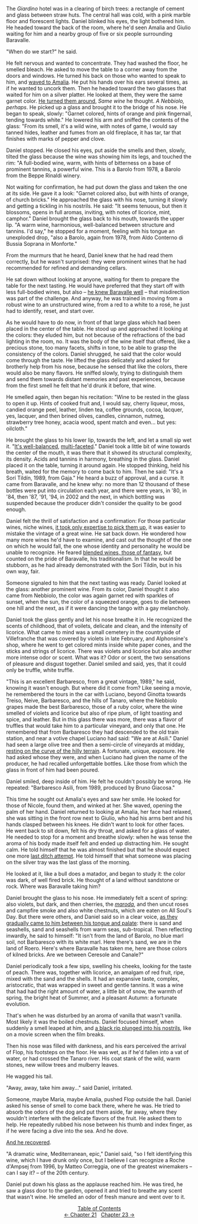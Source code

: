 <!-- Pages 143-149 -->
The *Giardino* hotel was in a clearing of birch trees: a rectangle of cement and glass between straw huts. The central hall was cold, with a pink marble floor and florescent lights. Daniel blinked his eyes, the light bothered him. He headed toward the back of the room, where he'd seen Amalia and Giulio waiting for him and a nearby group of five or six people surrounding Baravalle.

"When do we start?" he said.

He felt nervous and wanted to concentrate. They had washed the floor, he smelled bleach. He asked to move the table to a corner away from the doors and windows. He turned his back on those who wanted to speak to him, and [waved to Amalia](http://ofvioletsandlicorice.tumblr.com/post/129354078274/notes-questions-uncertainties#fecesegno). He put his hands over his ears several times, as if he wanted to uncork them. Then he headed toward the two glasses that waited for him on a silver platter. He looked at them, they were the same garnet color. [He turned them around](http://ofvioletsandlicorice.tumblr.com/post/129354078274/notes-questions-uncertainties#cigirointorno), *Same wine* he thought. *A Nebbiolo, perhaps*. He picked up a glass and brought it to the bridge of his nose. He began to speak, slowly: "Garnet colored, hints of orange and pink fingernail, tending towards white." He lowered his arm and sniffed the contents of the glass: "From its smell, it's a wild wine, with notes of game, I would say tanned hides, leather and fumes from an old fireplace, it has tar, tar that finishes with marks of pepper and clove.

Daniel stopped. He closed his eyes, put aside the smells and then, slowly, tilted the glass because the wine was showing him its legs, and touched the rim: "A full-bodied wine, warm, with hints of bitterness on a base of prominent tannins, a powerful wine. This is a Barolo from 1978, a Barolo from the Beppe Rinaldi winery.
<!-- Page 144 -->

Not waiting for confirmation, he had put down the glass and taken the one at its side. He gave it a look: "Garnet colored also, but with hints of orange, of church bricks." He approached the glass with his nose, turning it slowly and getting a tickling in his nostrils. He said: "It seems tenuous, but then it blossoms, opens in full aromas, inviting, with notes of licorice, mint, camphor." Daniel brought the glass back to his mouth, towards the upper lip. "A warm wine, harmonious, well-balanced between structure and tannins. I'd say," he stopped for a moment, feeling with his tongue an unexploded drop, "also a Barolo, again from 1978, from Aldo Conterno di Bussia Soprana in Monforte."

From the murmurs that he heard, Daniel knew that he had read them correctly, but he wasn't surprised: they were prominent wines that he had recommended for refined and demanding cellars.

He sat down without looking at anyone, waiting for them to prepare the table for the next tasting. He would have preferred that they start off with less full-bodied wines, but also &ndash; [he knew Baravalle well](http://ofvioletsandlicorice.tumblr.com/post/129354078274/notes-questions-uncertainties#losapevabaravalle) &ndash; that misdirection was part of the challenge. And anyway, he was trained in moving from a robust wine to an unstructured wine, from a red to a white to a ros&eacute;, he just had to identify, reset, and start over.

As he would have to do now, in front of that large glass which had been placed in the center of the table. He stood up and approached it looking at the colors: they eluded him, but not because of the refractions of the bad lighting in the room, no. It was the body of the wine itself that offered, like a precious stone, too many facets, shifts in tone, to be able to grasp the consistency of the colors. Daniel shrugged, he said that the color would come through the taste. He lifted the glass delicately and asked for brotherly help from his nose, because he sensed that like the colors, there would also be many flavors. He sniffed slowly, trying to distinguish them and send them towards distant memories and past experiences, because from the first smell he felt that he'd drunk it before, that wine.

He smelled again, then began his recitation: "Wine to be rested in the glass to open it up. Hints of cooked fruit and, I would say, cherry liqueur, moss, candied orange peel, leather, linden tea, coffee grounds, cocoa, lacquer, yes, lacquer, and then brined olives, candles, cinnamon, nutmeg, strawberry tree honey, acacia wood, spent match and even... but yes: oilcloth."
<!-- Page 145 -->

He brought the glass to his lower lip, towards the left, and let a small sip wet it. "[It's well-balanced](http://ofvioletsandlicorice.tumblr.com/post/129354078274/notes-questions-uncertainties#spigolosamente), [multi-faceted](http://ofvioletsandlicorice.tumblr.com/post/129354078274/notes-questions-uncertainties#sfaccettature)." Daniel took a little bit of wine towards the center of the mouth, it was there that it showed its structural complexity, its density. Acids and tannins in harmony, breathing in the glass. Daniel placed it on the table, turning it around again. He stopped thinking, held his breath, waited for the memory to come back to him. Then he said: "It's a Sor&iacute; Tild&iacute;n, 1989, from Gaja." He heard a buzz of approval, and a curse. It came from Baravalle, and he knew why: no more than 12 thousand of these bottles were put into circulation each year, and there were years, in '80, in '84, then '87, '91, '94, in 2002 and the next, in which bottling was suspended because the producer didn't consider the quality to be good enough.

Daniel felt the thrill of satisfaction and a confirmation: For those particular wines, niche wines, [it took only expertise to pick them up](http://ofvioletsandlicorice.tumblr.com/post/129354078274/notes-questions-uncertainties#prenderci), it was easier to mistake the vintage of a great wine. He sat back down. He wondered how many more wines he'd have to examine, and cast out the thought of the one on which he would fall, the one whose identity and personality he would be unable to recognize. He feared [blended wines, those of fantasy](http://ofvioletsandlicorice.tumblr.com/post/129354078274/notes-questions-uncertainties#assemblati), but counted on the pride of Baravalle, his traditionalism. In that he would be stubborn, as he had already demonstrated with the Sor&iacute; Tild&iacute;n, but in his own way, fair.
<!-- Page 146 -->

Someone signaled to him that the next tasting was ready. Daniel looked at the glass: another prominent wine. From its color, Daniel thought it also came from Nebbiolo, the color was again garnet red with sparkles of sunset, when the sun, the color of a squeezed orange, goes to die between one hill and the next, as if it were dancing the tango with a gay melancholy.

Daniel took the glass gently and let his nose breathe it in. He recognized the scents of childhood, that of voilets, delicate and clean, and the intensity of licorice. What came to mind was a small cemetery in the countryside of Villefranche that was covered by violets in late February, and Alphonsine's shop, where he went to get colored mints inside white paper cones, and the sticks and strings of licorice. There was violets and licorice but also another more intense odor or scent. What was it? Odor or scent, the two sensations of pleasure and disgust together. Daniel smiled and said, yes, that it could only be truffle, white truffle. 

"This is an excellent Barbaresco, from a great vintage, 1989," he said, knowing it wasn't enough. But where did it come from? Like seeing a movie, he remembered the tours in the car with Luciano, beyond Ginotta towards Treiso, Neive, Barbaresco, and the hills of Tanaro, where the Nebbiolo grapes made the best Barbaresco, those of a ruby color, where the wine smelled of violets and licorice but also of ripe plum, of light toasting and spice, and leather. But in this glass there was more, there was a flavor of truffles that would take him to a particular vineyard, and only that one. He remembered that from Barbaresco they had descended to the old train station, and near a votive chapel Luciano had said: "We are at Asili." Daniel had seen a large olive tree and then a semi-circle of vineyards at midday, [resting on the curve of the hilly terrain](http://ofvioletsandlicorice.tumblr.com/post/129354078274/notes-questions-uncertainties#orografica). A fortunate, unique, exposure. He had asked whose they were, and when Luciano had given the name of the producer, he had recalled unforgettable bottles. Like those from which the glass in front of him had been poured. 
<!-- Page 147 -->

Daniel smiled, deep inside of him. He felt he couldn't possibly be wrong. He repeated: "Barbaresco Asili, from 1989, produced by Bruno Giacosa."

This time he sought out Amalia's eyes and saw her smile. He looked for those of Nicole, found them, and winked at her. She waved, opening the palm of her hand. Daniel returned to looking at Amalia, her face had relaxed, she was sitting in the front row next to Giulio, who had his arms bent and his hands clasped between his knees. He didn't want to look for other faces. He went back to sit down, felt his dry throat, and asked for a glass of water. He needed to stop for a moment and breathe slowly: when he was tense the aroma of his body made itself felt and ended up distracting him. He sought calm. He told himself that he was almost finished but that he should expect one more [last ditch attempt](http://ofvioletsandlicorice.tumblr.com/post/129354078274/notes-questions-uncertainties#corpodicoda). He told himself that what someone was placing on the silver tray was the last glass of the morning.

He looked at it, like a bull does a matador, and began to study it: the color was dark, of well fired brick. He thought of a land without sandstone or rock. Where was Baravalle taking him? 

Daniel brought the glass to his nose. He immediately felt a scent of spring: also violets, but dark, and then cherries, the [*maroda*](http://ofvioletsandlicorice.tumblr.com/post/129354078274/notes-questions-uncertainties#maroda), and then uncut roses and campfire smoke and also white chestnuts, which are eaten on All Soul's Day. But there were others, and Daniel said so in a clear voice, [as they gradually came to him between his tongue and palate](http://ofvioletsandlicorice.tumblr.com/post/129354078274/notes-questions-uncertainties#manoamano): there is sand and seashells, sand and seashells from warm seas, sub-tropical. Then reflecting inwardly, he said to himself: "It isn't from the land of Barolo, no blue marl soil, not Barbaresco with its white marl. Here there's sand, we are in the land of Roero. Here's where Baravalle has taken me, here are those colors of kilned bricks. Are we between Ceresole and Canale?"

<!-- Page 148 -->
Daniel periodically took a few sips, swelling his cheeks, looking for the taste of peach. There was, together with licorice, an amalgam of red fruit, ripe, mixed with the sand and the shells. It had an expansive taste, complex, aristocratic, that was wrapped in sweet and gentle tannins. It was a wine that had had the right amount of water, a little bit of snow, the warmth of spring, the bright heat of Summer, and a pleasant Autumn: a fortunate evolution.

That's when he was disturbed by an aroma of vanilla that wasn't vanilla. Most likely it was the boiled chestnuts. Daniel focused himself, when suddenly a smell leaped at him, and [a black rip plunged into his nostrils](http://ofvioletsandlicorice.tumblr.com/post/129354078274/notes-questions-uncertainties#strapponero), like on a movie screen when the film breaks.

Then his nose was filled with dankness, and his ears perceived the arrival of Flop, his footsteps on the floor. He was wet, as if he'd fallen into a vat of water, or had crossed the Tanaro river. His coat stank of the wild, warm stones, new willow trees and mulberry leaves.

He wagged his tail.

"Away, away, take him away..." said Daniel, irritated.

Someone, maybe Maria, maybe Amalia, pushed Flop outside the hall. Daniel asked his sense of smell to come back there, where he was. He tried to absorb the odors of the dog and put them aside, far away, where they wouldn't interfere with the delicate flavors of the fruit. He asked them to help. He repeatedly rubbed his nose between his thumb and index finger, as if he were facing a dive into the sea. And he dove.

[And he recovered](http://ofvioletsandlicorice.tumblr.com/post/129354078274/notes-questions-uncertainties#siriprese).

"A dramatic wine, Mediterranean, epic," Daniel said, "so I felt identifying this wine, which I have drunk only once, but I believe I can recognize a Roche d'Ampsej from 1996, by Matteo Correggia, one of the greatest winemakers &ndash; can I say it? &ndash; of the 20th century.
<!-- Page 149 -->

Daniel put down his glass as the applause reached him. He was tired, he saw a glass door to the garden, opened it and tried to breathe any scent that wasn't wine. He smelled an odor of fresh manure and went over to it.

<div style="text-align: center">
<a href="http://ofvioletsandlicorice.tumblr.com/post/129355307919/of-violets-and-licorice-table-of-contents">Table of Contents</a><br/>
<a href="http://ofvioletsandlicorice.tumblr.com/post/130908282434/of-violets-and-licorice-chapter-21">&larr;&nbsp;Chapter 21</a>&nbsp;&nbsp;
<a href="http://ofvioletsandlicorice.tumblr.com/post/130908326604/of-violets-and-licorice-chapter-23">Chapter 23&nbsp;&rarr;</a>

</div>
